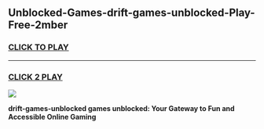 
## Unblocked-Games-drift-games-unblocked-Play-Free-2mber
<h3>
<a href="https://premium76.site?title=drift-games-unblocked&ref=10A">CLICK TO PLAY</a></h3>
<hr>

<h3>
<a href="https://premium76.site?title=drift-games-unblocked&ref=10A">CLICK 2 PLAY</a>
  
</h3>

<a href="https://premium76.site?title=drift-games-unblocked&ref=10A"><img src="https://clearcache.store/games.png"></a>


**drift-games-unblocked games unblocked: Your Gateway to Fun and Accessible Online Gaming**
